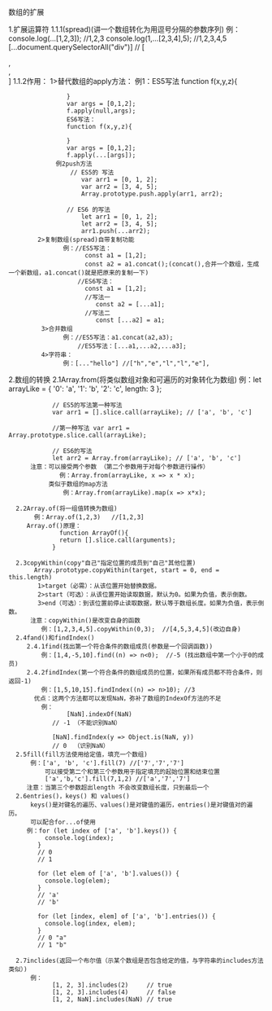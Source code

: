 数组的扩展
 
  1.扩展运算符
    1.1.1(spread)(讲一个数组转化为用逗号分隔的参数序列)
			   例：console.log(...[1,2,3]);                  //1,2,3
				   console.log(1,...[2,3,4],5);              //1,2,3,4,5
				   [...document.querySelectorAll("div")]     // [<div>,<div>,<div>]
	1.1.2作用：
	      1>替代数组的apply方法：
                例1：ES5写法
				   function f(x,y,z){
				     
				    }
					var args = [0,1,2];
					f.apply(null,args);
					ES6写法：
					function f(x,y,z){
				     
				    }
					var args = [0,1,2];
					f.apply(...[args]);
                 例2push方法
                     // ES5的 写法
						var arr1 = [0, 1, 2];
						var arr2 = [3, 4, 5];
						Array.prototype.push.apply(arr1, arr2);

					// ES6 的写法
						let arr1 = [0, 1, 2];
						let arr2 = [3, 4, 5];
						arr1.push(...arr2);	
            2>复制数组(spread)自带复制功能
                   例：//ES5写法：
                         const a1 = [1,2];
                         const a2 = a1.concat();(concat(),合并一个数组，生成一个新数组，a1.concat()就是把原来的复制一下)
                       //ES6写法： 
                         const a1 = [1,2];
                         //写法一
                            const a2 = [...a1];
                         //写法二
                            const [...a2] = a1;		
             3>合并数组
                   例：//ES5写法：a1.concat(a2,a3);
                       //ES5写法：[...a1,...a2,...a3];
             4>字符串：
                   例：[..."hello"] //["h","e","l","l","e"],			 
      
  2.数组的转换
      2.1Array.from(将类似数组对象和可遍历的对象转化为数组)
	     例：let arrayLike = {
					'0': 'a',
					'1': 'b',
					'2': 'c',
					length: 3
				};

				// ES5的写法第一种写法
				var arr1 = [].slice.call(arrayLike); // ['a', 'b', 'c']

				//第一种写法 var arr1 = Array.prototype.slice.call(arrayLike);

				// ES6的写法
				let arr2 = Array.from(arrayLike); // ['a', 'b', 'c']
	      注意：可以接受两个参数 （第二个参数用于对每个参数进行操作）
                  例：Array.from(arrayLike, x => x * x);	
	           类似于数组的map方法
				   例：Array.from(arrayLike).map(x => x*x);
	  
      2.2Array.of(将一组值转换为数组)
           例：Array.of(1,2,3)   //[1,2,3]
         Array.of()原理：
                  function ArrayOf(){
				  return [].slice.call(arguments);
				}		 
	 
	  2.3copyWithin(copy"自己"指定位置的成员到"自己"其他位置)
	       Array.prototype.copyWithin(target, start = 0, end = this.length)
	        1>target（必需）：从该位置开始替换数据。
			2>start（可选）：从该位置开始读取数据，默认为0。如果为负值，表示倒数。
			3>end（可选）：到该位置前停止读取数据，默认等于数组长度。如果为负值，表示倒数。
	      注意：copyWithin()是改变自身的函数
		     例：[1,2,3,4,5].copyWithin(0,3);  //[4,5,3,4,5](改边自身)
	  2.4fand()和findIndex()
	     2.4.1find(找出第一个符合条件的数组成员(参数是一个回调函数))
	         例：[1,4,-5,10].find((n) => n<0);  //-5 (找出数组中第一个小于0的成员)
	     2.4.2findIndex(第一个符合条件的数组成员的位置，如果所有成员都不符合条件，则返回-1)
		     例：[1,5,10,15].findIndex((n) => n>10); //3
           优点：这两个方法都可以发现NaN，弥补了数组的IndexOf方法的不足	 
	         例： 
					[NaN].indexOf(NaN)
				// -1 （不能识别NaN）
				
				[NaN].findIndex(y => Object.is(NaN, y))
				// 0  （识别NaN）
	  2.5fill(fill方法使用给定值，填充一个数组)
	      例：['a', 'b', 'c'].fill(7) //['7','7','7']
		      可以接受第二个和第三个参数用于指定填充的起始位置和结束位置
		      ['a','b,'c'].fill(7,1,2) //['a','7','7']
	     注意：当第三个参数超出length 不会改变数组长度，只到最后一个
	  2.6entries()，keys() 和 values()
	      keys()是对键名的遍历、values()是对键值的遍历，entries()是对键值对的遍历。
		  可以配合for...of使用
	     例：for (let index of ['a', 'b'].keys()) {
			  console.log(index);
			}
			// 0
			// 1

			for (let elem of ['a', 'b'].values()) {
			  console.log(elem);
			}
			// 'a'
			// 'b'

			for (let [index, elem] of ['a', 'b'].entries()) {
			  console.log(index, elem);
			}
			// 0 "a"
			// 1 "b"
	
	  2.7inclides(返回一个布尔值（示某个数组是否包含给定的值，与字符串的includes方法类似）)
	      例：
				[1, 2, 3].includes(2)     // true
				[1, 2, 3].includes(4)     // false
				[1, 2, NaN].includes(NaN) // true  